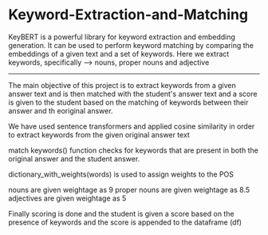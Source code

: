 # Keyword-Extraction-and-Matching

KeyBERT is a powerful library for keyword extraction and embedding generation. It can be used to perform keyword matching by comparing the embeddings of a given text and a set of keywords. Here we extract keywords, specifically --> nouns, proper nouns and adjective 


*************************************************************************************************************************************************************************

The main objective of this project is to extract keywords from a given answer text and is then matched with the student's answer text and a score is given to the student based on the matching of keywords between their answer and th eoriginal answer.

We have used sentence transformers and applied cosine similarity in order to extract keywords from the given original answer text

match keywords() function checks for keywords that are present in both the original answer and the student answer.

dictionary_with_weights(words) is used to assign weights to the POS 

  nouns are given weightage as 9
  proper nouns are given weightage as 8.5
  adjectives are given weightage as 5

Finally scoring is done and the student is given a score based on the presence of keywords and the score is appended to the dataframe (df)
